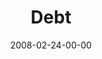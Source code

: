 ---
layout: message
category: message
series: "Consumed"
title: "Debt"
date: 2008-02-24-00-00
message_id: 485
sc-permalink-url: "http://soundcloud.com/crdschurch/consumed-week-three"
audio: "http://s3.amazonaws.com/crossroads-media/messages/audio/Consumed_3_Debt_02-24-08_Mingo.mp3"
audio-duration: "45:12"
description: "Chuck Mingo shares about how debt is bondage, but there is freedom to be found."
video: "http://s3.amazonaws.com/crossroads-media/messages/video/consumed3.mp4"
video-duration: "36:12"
yt-embed-url: "//www.youtube.com/embed/FUv7St-Xyd0"
video-image: "http://s3.amazonaws.com/crossroads-media/images/consumed3.jpg"
tag: 
 - consumed
 - debt
 - mingo
 - freedom
explicit: false
---